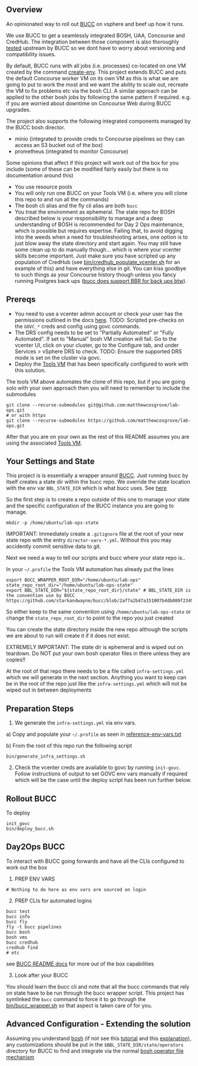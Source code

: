 ## Overview

An opinionated way to roll out [BUCC](https://github.com/starkandwayne/bucc) on vsphere and beef up how it runs.

We use BUCC to get a seamlessly integrated BOSH, UAA, Concourse and CredHub. The integration between those component is also thoroughly [tested](https://pipes.starkandwayne.com/teams/bucc/pipelines/bucc) upstream by BUCC so we dont have to worry about versioning and compatibility issues.

By default, BUCC runs with all jobs (i.e. processes) co-located on one VM created by the command [create-env](https://bosh.io/docs/init-vsphere/). This project extends BUCC and puts the default Concourse worker VM on its own VM as this is what we are going to put to work the most and we want the ability to scale out, recreate the VM to fix problems etc via the bosh CLI. A similar approach can be applied to the other bosh jobs by following the same pattern if required. e.g. if you are worried about downtime on Concourse Web during BUCC upgrades.

The project also supports the following integrated components managed by the BUCC bosh director.
* minio (integrated to provide creds to Concourse pipelines so they can access an S3 bucket out of the box)
* prometheus (integrated to monitor Concourse)

Some opinions that affect if this project will work out of the box for you include (some of these can be modified fairly easily but there is no documentation around this)
* You use resource pools
* You will only run one BUCC on your Tools VM (i.e. where you will clone this repo to and run all the commands)
* The bosh cli alias and the fly cli alias are both `bucc`
* You treat the environment as ephemeral. The state repo for BOSH described below is your responsibility to manage and a deep understanding of BOSH is recommended for Day 2 Ops maintenance, which is possible but requires expertise. Failing that, to avoid digging into the weeds when a need for troubleshooting arises, one option is to just blow away the state directory and start again. You may still have some clean up to do manually though... which is where your vcenter skills become important. Just make sure you have scripted up any population of CredHub (see [bin/credhub_populate_vcenter.sh](bin/credhub_populate_vcenter.sh) for an example of this) and have everything else in git. You can kiss goodbye to such things as your Concourse history though unless you fancy running Postgres back ups ([bucc does support BBR for back ups btw](https://github.com/starkandwayne/bucc#backup--restore)).

## Prereqs

* You need to use a vcenter admin account or check your user has the permissions outlined in the docs [here](https://github.com/cloudfoundry/bosh-vsphere-cpi-release/blob/master/docs/required_vcenter_privileges.md). TODO: Scripted pre-checks on the `GOVC_*` creds and config using govc commands. 
* The DRS config needs to be set to "Partially Automated" or "Fully Automated". If set to "Manual" bosh VM creation will fail. Go to the vcenter UI, click on your cluster, go to the Configure tab, and under Services > vSphere DRS to check. TODO: Ensure the supported DRS mode is set on the cluster via govc.
* Deploy the [Tools VM](https://github.com/matthewcosgrove/deploy-tools-vm) that has been specifically configured to work with this solution.

The tools VM above automates the clone of this repo, but if you are going solo with your own approach then you will need to remember to include the submodules

```
git clone --recurse-submodules git@github.com:matthewcosgrove/lab-ops.git
# or with https
git clone --recurse-submodules https://github.com/matthewcosgrove/lab-ops.git
```

After that you are on your own as the rest of this README assumes you are using the associated [Tools VM](https://github.com/matthewcosgrove/deploy-tools-vm).

## Your Settings and State

This project is is essentially a wrapper around [BUCC](https://github.com/starkandwayne/bucc). Just running bucc by itself creates a state dir within the bucc repo. We override the state location with the env var `BBL_STATE_DIR` which is what bucc uses. See [here](https://github.com/starkandwayne/bucc/blob/2af7a2b47a151007b4db089f2349aa58bce8d1fc/bin/bucc#L8)

So the first step is to create a repo outside of this one to manage your state and the specific configuration of the BUCC instance you are going to manage.

```
mkdir -p /home/ubuntu/lab-ops-state
```

IMPORTANT: Immediately create a `.gitignore` file at the root of your new state repo with the entry `director-vars-*.yml`. Without this you may accidently commit sensitive data to git.

Next we need a way to tell our scripts and bucc where your state repo is..

In your `~/.profile` the Tools VM automation has already put the lines
```
export BUCC_WRAPPER_ROOT_DIR="/home/ubuntu/lab-ops"
state_repo_root_dir="/home/ubuntu/lab-ops-state"
export BBL_STATE_DIR="${state_repo_root_dir}/state" # BBL_STATE_DIR is the convention use by BUCC https://github.com/starkandwayne/bucc/blob/2af7a2b47a151007b4db089f2349aa58bce8d1fc/bin/bucc#L8  
```
So either keep to the same convention using `/home/ubuntu/lab-ops-state` or change the `state_repo_root_dir` to point to the repo you just created

You can create the state directory inside the new repo although the scripts we are about to run will create it if it does not exist.

EXTREMELY IMPORTANT: The state dir is ephemeral and is wiped out on teardown. Do NOT put your own bosh operator files in there unless they are copies!!

At the root of that repo there needs to be a file called `infra-settings.yml` which we will generate in the next section. Anything you want to keep can be in the root of the repo just like the `infra-settings.yml` which will not be wiped out in between deployments

## Preparation Steps

1) We generate the `infra-settings.yml` via env vars.
  
  a) Copy and populate your `~/.profile` as seen in [reference-env-vars.txt](reference-env-vars.txt)
  
  b) From the root of this repo run the following script

```
bin/generate_infra_settings.sh
```

2) Check the vcenter creds are available to govc by running `init-govc`. Follow instructions of output to set GOVC env vars manually if required which will be the case until the deploy script has been run further below.

## Rollout BUCC

To deploy

```
init_govc
bin/deploy_bucc.sh
```

## Day2Ops BUCC

To interact with BUCC going forwards and have all the CLIs configured to work out the box

1) PREP ENV VARS

```
# Nothing to do here as env vars are sourced on login 
```

2) PREP CLIs for automated logins
```
bucc test
bucc info
bucc fly
fly -t bucc pipelines
bucc bosh
bosh vms
bucc credhub
credhub find
# etc
```
see [BUCC README docs](https://github.com/starkandwayne/bucc/blob/master/README.md) for more out of the box capabilities

3) Look after your BUCC

You should learn the bucc cli and note that all the bucc commands that rely on state have to be run through the bucc wrapper script. This project has symlinked the `bucc` command to force it to go through the [bin/bucc_wrapper.sh](bin/bucc_wrapper.sh) so that aspect is taken care of for you.

## Advanced Configuration - Extending the solution

Assuming you understand [bosh](https://bosh.io/docs/) (if not see this [tutorial](https://ultimateguidetobosh.com/) and this [explanation](https://bosh.io/docs/problems/)), any customizations should be put in the `$BBL_STATE_DIR/state/operators` directory for BUCC to find and integrate via the normal [bosh operator file mechanism](https://bosh.io/docs/cli-ops-files/)
